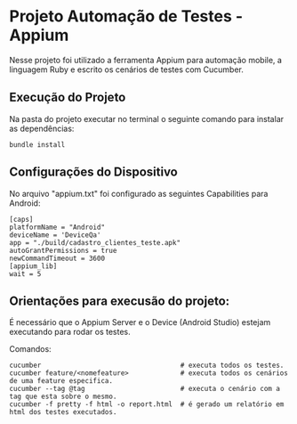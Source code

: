 # Projeto Automação de Testes - Appium                          

Nesse projeto foi utilizado a ferramenta Appium para automação mobile, a linguagem Ruby e escrito os cenários de testes com Cucumber.


## Execução do Projeto

Na pasta do projeto executar no terminal o seguinte comando para instalar as dependências:

```
bundle install      
```

## Configurações do Dispositivo

No arquivo "appium.txt" foi configurado as seguintes Capabilities para Android:

```
[caps]
platformName = "Android"
deviceName = 'DeviceQa'
app = "./build/cadastro_clientes_teste.apk"
autoGrantPermissions = true
newCommandTimeout = 3600
[appium_lib]
wait = 5
```

## Orientações para execusão do projeto:

É necessário que o Appium Server e o Device (Android Studio) estejam executando para rodar os testes.

Comandos: 
  ```
  cucumber                                   # executa todos os testes.
  cucumber feature/<nomefeature>             # executa todos os cenários de uma feature especifica.
  cucumber --tag @tag                        # executa o cenário com a tag que esta sobre o mesmo.
  cucumber -f pretty -f html -o report.html  # é gerado um relatório em html dos testes executados.
  ```



